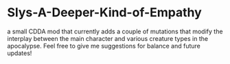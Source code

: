 # Slys-A-Deeper-Kind-of-Empathy
a small CDDA mod that currently adds a couple of mutations that modify the interplay between the main character and various creature types in the apocalypse.
Feel free to give me suggestions for balance and future updates!
